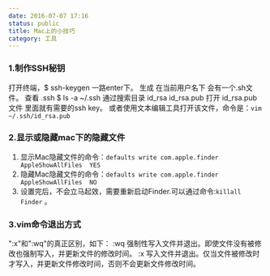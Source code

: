 ```yaml
---
date: 2016-07-07 17:16
status: public
title: Mac上的小技巧
category: 工具
---
```

### 1.制作SSH秘钥
打开终端，$ ssh-keygen 一路enter下。
生成  在当前用户名下 会有一个.sh文件。
查看 .ssh
$ ls -a ~/.ssh  通过搜索目录
id_rsa
id_rsa.pub
打开  id_rsa.pub文件 里面就有需要的ssh key。
或者使用文本编辑工具打开该文件，命令是：`vim ~/.ssh/id_rsa.pub`

### 2.显示或隐藏mac下的隐藏文件
1. 显示Mac隐藏文件的命令：`defaults write com.apple.finder AppleShowAllFiles  YES`
2. 隐藏Mac隐藏文件的命令：`defaults write com.apple.finder AppleShowAllFiles  NO`
3. 设置完后，不会立马起效，需要重新启动Finder.可以通过命令:`killall Finder` 。
	
### 3.vim命令退出方式
 ":x"和":wq"的真正区别，如下：
        :wq   强制性写入文件并退出。即使文件没有被修改也强制写入，并更新文件的修改时间。
        :x    写入文件并退出。仅当文件被修改时才写入，并更新文件修改时间，否则不会更新文件修改时间。